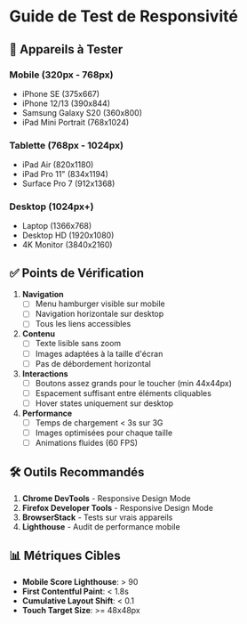 # Guide de Test de Responsivité

## 📱 Appareils à Tester

### Mobile (320px - 768px)
- iPhone SE (375x667)
- iPhone 12/13 (390x844)
- Samsung Galaxy S20 (360x800)
- iPad Mini Portrait (768x1024)

### Tablette (768px - 1024px)
- iPad Air (820x1180)
- iPad Pro 11" (834x1194)
- Surface Pro 7 (912x1368)

### Desktop (1024px+)
- Laptop (1366x768)
- Desktop HD (1920x1080)
- 4K Monitor (3840x2160)

## ✅ Points de Vérification

1. **Navigation**
   - [ ] Menu hamburger visible sur mobile
   - [ ] Navigation horizontale sur desktop
   - [ ] Tous les liens accessibles

2. **Contenu**
   - [ ] Texte lisible sans zoom
   - [ ] Images adaptées à la taille d'écran
   - [ ] Pas de débordement horizontal

3. **Interactions**
   - [ ] Boutons assez grands pour le toucher (min 44x44px)
   - [ ] Espacement suffisant entre éléments cliquables
   - [ ] Hover states uniquement sur desktop

4. **Performance**
   - [ ] Temps de chargement < 3s sur 3G
   - [ ] Images optimisées pour chaque taille
   - [ ] Animations fluides (60 FPS)

## 🛠️ Outils Recommandés

1. **Chrome DevTools** - Responsive Design Mode
2. **Firefox Developer Tools** - Responsive Design Mode
3. **BrowserStack** - Tests sur vrais appareils
4. **Lighthouse** - Audit de performance mobile

## 📊 Métriques Cibles

- **Mobile Score Lighthouse**: > 90
- **First Contentful Paint**: < 1.8s
- **Cumulative Layout Shift**: < 0.1
- **Touch Target Size**: >= 48x48px 